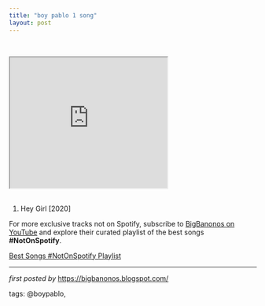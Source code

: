 ```yaml
---
title: "boy pablo 1 song"
layout: post
---
```

<br /><div class="separator" ><iframe allowfullscreen="" class="BLOG_video_class" height="266" src="https://www.youtube.com/embed/HZ4bTlHjA_I" width="320" youtube-src-id="HZ4bTlHjA_I"></iframe></div><div class="separator" ><br /></div><div class="separator" ><ol><li>Hey Girl [2020]</li></ol></div>

<!--Subscribe and Playlist Links-->
<div>
    <p>For more exclusive tracks not on Spotify, subscribe to <a href="https://www.youtube.com/@BigBanonos" target="_blank">BigBanonos on YouTube</a> and explore their curated playlist of the best songs <strong>#NotOnSpotify</strong>.</p>
    <p><a href="https://www.youtube.com/playlist?list=PLtuNtuTatqI0kFahUCbtbfenC_ET5O_tr" target="_blank">Best Songs #NotOnSpotify Playlist<br /></a></p></div>

<hr />

<p><em>first posted by</em> <a href="https://bigbanonos.blogspot.com/" rel="noopener" target="_new">https://bigbanonos.blogspot.com/</a></p>

<p>tags: @boypablo,</p>
